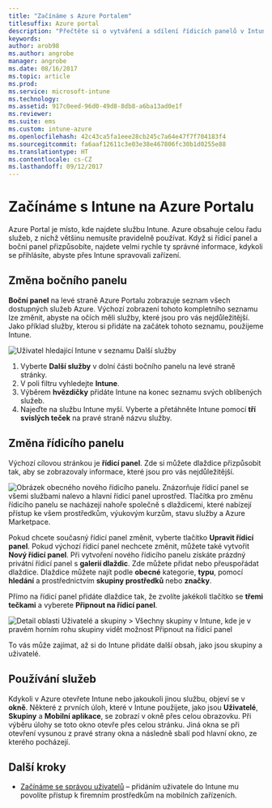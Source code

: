```yaml
---
title: "Začínáme s Azure Portalem"
titlesuffix: Azure portal
description: "Přečtěte si o vytváření a sdílení řídicích panelů v Intune na Azure Portalu."
keywords: 
author: arob98
ms.author: angrobe
manager: angrobe
ms.date: 08/16/2017
ms.topic: article
ms.prod: 
ms.service: microsoft-intune
ms.technology: 
ms.assetid: 917c0eed-96d0-49d8-8db8-a6ba13ad0e1f
ms.reviewer: 
ms.suite: ems
ms.custom: intune-azure
ms.openlocfilehash: 42c43ca5fa1eee28cb245c7a64e47f7f704183f4
ms.sourcegitcommit: fa6aaf12611c3e03e38e467806fc30b1d0255e88
ms.translationtype: HT
ms.contentlocale: cs-CZ
ms.lasthandoff: 09/12/2017
---
```

# <a name="getting-started-with-intune-in-the-azure-portal"></a>Začínáme s Intune na Azure Portalu

Azure Portal je místo, kde najdete službu Intune. Azure obsahuje celou řadu služeb, z nichž většinu nemusíte pravidelně používat. Když si řídicí panel a boční panel přizpůsobíte, najdete velmi rychle ty správné informace, kdykoli se přihlásíte, abyste přes Intune spravovali zařízení.

## <a name="changing-the-sidebar"></a>Změna bočního panelu

__Boční panel__ na levé straně Azure Portalu zobrazuje seznam všech dostupných služeb Azure. Výchozí zobrazení tohoto kompletního seznamu lze změnit, abyste na očích měli služby, které jsou pro vás nejdůležitější. Jako příklad služby, kterou si přidáte na začátek tohoto seznamu, použijeme Intune.

![Uživatel hledající Intune v seznamu Další služby](./media/azure-add-intune1.png)

1. Vyberte **Další služby** v dolní části bočního panelu na levé straně stránky.
2. V poli filtru vyhledejte **Intune**.
3. Výběrem **hvězdičky** přidáte Intune na konec seznamu svých oblíbených služeb.
4. Najeďte na službu Intune myší. Vyberte a přetáhněte Intune pomocí **tří svislých teček** na pravé straně názvu služby.

## <a name="changing-the-dashboard"></a>Změna řídicího panelu

Výchozí cílovou stránkou je **řídicí panel**. Zde si můžete dlaždice přizpůsobit tak, aby se zobrazovaly informace, které jsou pro vás nejdůležitější.

![Obrázek obecného nového řídicího panelu. Znázorňuje řídicí panel se všemi službami nalevo a hlavní řídicí panel uprostřed. Tlačítka pro změnu řídicího panelu se nacházejí nahoře společně s dlaždicemi, které nabízejí přístup ke všem prostředkům, výukovým kurzům, stavu služby a Azure Marketpace.](./media/azure-default-dashboard.png)

Pokud chcete současný řídicí panel změnit, vyberte tlačítko **Upravit řídicí panel**. Pokud výchozí řídicí panel nechcete změnit, můžete také vytvořit **Nový řídicí panel**. Při vytvoření nového řídicího panelu získáte prázdný privátní řídicí panel s **galerií dlaždic**. Zde můžete přidat nebo přeuspořádat dlaždice. Dlaždice můžete najít podle **obecné** kategorie, **typu**, pomocí **hledání** a prostřednictvím **skupiny prostředků** nebo **značky**.

Přímo na řídicí panel přidáte dlaždice tak, že zvolíte jakékoli tlačítko se **třemi tečkami** a vyberete **Připnout na řídicí panel**.

![Detail oblasti Uživatelé a skupiny > Všechny skupiny v Intune, kde je v pravém horním rohu skupiny vidět možnost Připnout na řídicí panel](./media/azure-pin-to-dashboard.png)

To vás může zajímat, až si do Intune přidáte další obsah, jako jsou skupiny a uživatelé.

## <a name="using-services"></a>Používání služeb

Kdykoli v Azure otevřete Intune nebo jakoukoli jinou službu, objeví se v **okně**. Některé z prvních úloh, které v Intune použijete, jako jsou **Uživatelé**, **Skupiny** a **Mobilní aplikace**, se zobrazí v okně přes celou obrazovku. Při výběru úlohy se toto okno otevře přes celou stránku. Jiná okna se při otevření vysunou z pravé strany okna a následně sbalí pod hlavní okno, ze kterého pocházejí.

## <a name="next-steps"></a>Další kroky

* [Začínáme se správou uživatelů](get-started-users.md) – přidáním uživatele do Intune mu povolíte přístup k firemním prostředkům na mobilních zařízeních.
